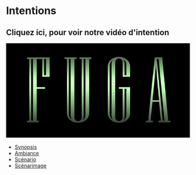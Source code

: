 # Intentions

## Cliquez ici, pour voir notre vidéo d'intention
[![Vidéo d'intention](../Assets/Images/synopsis/miniature-intention.png)](https://youtu.be/rhUf4A05L-w)

 <!-- start-replace-subnav -->  
* [Synopsis](/20_intention/10_synopsis/)
* [Ambiance](/20_intention/20_ambiance/)
* [Scénario](/20_intention/30_scenario/)
* [Scénarimage](/20_intention/40_scenarimage/)
 <!-- end-replace-subnav -->  


